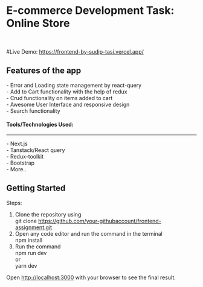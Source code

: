 <h1>E-commerce Development Task: Online Store</h1><br/>

#Live Demo: https://frontend-by-sudip-tasi.vercel.app/

<h2>Features of the app</h2>
- Error and Loading state management by react-query<br/>
- Add to Cart functionality with the help of redux<br/>
- Crud functionality on items added to cart<br/>
- Awesome User Interface and responsive design<br/>
- Search functionality <br/>

<h4>Tools/Technologies Used:</h3><hr/>
- Next.js <br/>
- Tanstack/React query<br/>
- Redux-toolkit<br/>
- Bootstrap<br/>
- More..

## Getting Started
Steps:<br/>
1. Clone the repository using<br/>
 git clone https://github.com/your-githubaccount/frontend-assignment.git<br/>
2. Open any code editor and run the command in the terminal<br/>
   npm install<br/>
3. Run the command<br/>
npm run dev<br/>
or<br/>
yarn dev<br/>

Open [http://localhost:3000](http://localhost:3000) with your browser to see the final result.


